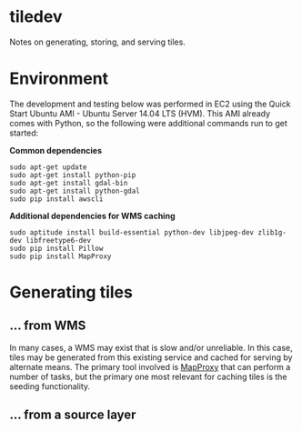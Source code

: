 tiledev
=======
Notes on generating, storing, and serving tiles.

# Environment
The development and testing below was performed in EC2 using the Quick Start Ubuntu AMI - Ubuntu Server 14.04 LTS (HVM). This AMI already comes with Python, so the following were additional commands run to get started:

**Common dependencies**
```shell
sudo apt-get update
sudo apt-get install python-pip
sudo apt-get install gdal-bin
sudo apt-get install python-gdal
sudo pip install awscli
```

**Additional dependencies for WMS caching**
```shell
sudo aptitude install build-essential python-dev libjpeg-dev zlib1g-dev libfreetype6-dev
sudo pip install Pillow
sudo pip install MapProxy
```

# Generating tiles
## ... from WMS
In many cases, a WMS may exist that is slow and/or unreliable. In this case, tiles may be generated from this existing service and cached for serving by alternate means. The primary tool involved is [MapProxy](http://mapproxy.org/) that can perform a number of tasks, but the primary one most relevant for caching tiles is the seeding functionality.

## ... from a source layer
